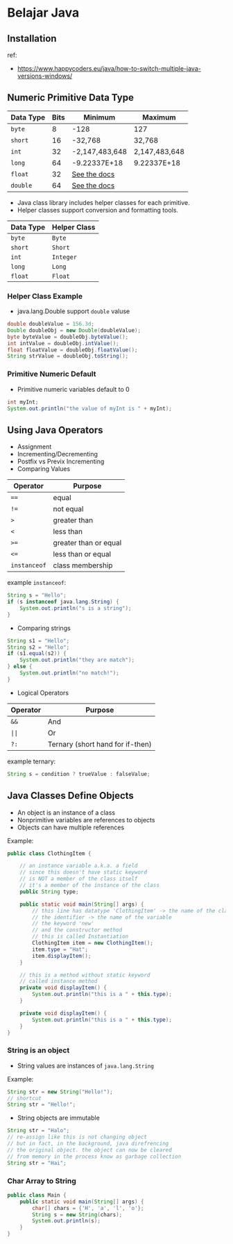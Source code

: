 # Belajar Java

## Installation

ref:
- https://www.happycoders.eu/java/how-to-switch-multiple-java-versions-windows/


## Numeric Primitive Data Type

| Data Type | Bits | Minimum                                                                         | Maximum       |
| --------- | ---- | ------------------------------------------------------------------------------- | ------------- |
| `byte`    | 8    | -128                                                                            | 127           |
| `short`   | 16   | -32,768                                                                         | 32,768        |
| `int`     | 32   | -2,147,483,648                                                                  | 2,147,483,648 |
| `long`    | 64   | -9.22337E+18                                                                    | 9.22337E+18   |
| `float`   | 32   | [See the docs](https://docs.oracle.com/javase/8/docs/api/java/lang/Float.html)  |
| `double`  | 64   | [See the docs](https://docs.oracle.com/javase/8/docs/api/java/lang/Double.html) |

- Java class library includes helper classes for each primitive.
- Helper classes support conversion and formatting tools.

| Data Type | Helper Class |
| --------- | ------------ |
| `byte`    | `Byte`       |
| `short`   | `Short`      |
| `int`     | `Integer`    |
| `long`    | `Long`       |
| `float`   | `Float`      |

### Helper Class Example

- java.lang.Double support `double` valuse

```java
double doubleValue = 156.3d;
Double doubleObj = new Double(doubleValue);
byte byteValue = doubleObj.byteValue();
int intValue = doubleObj.intValue();
float floatValue = doubleObj.floatValue();
String strValue = doubleObj.toString();
```

### Primitive Numeric Default

- Primitive numeric variables default to 0

```java
int myInt;
System.out.println("the value of myInt is " + myInt);
```

## Using Java Operators

- Assignment
- Incrementing/Decrementing
- Postfix vs Previx Incrementing
- Comparing Values

| Operator     | Purpose               |
| ------------ | --------------------- |
| `==`         | equal                 |
| `!=`         | not equal             |
| `>`          | greater than          |
| `<`          | less than             |
| `>=`         | greater than or equal |
| `<=`         | less than or equal    |
| `instanceof` | class membership      |

example `instanceof`:

```java
String s = "Hello";
if (s instanceof java.lang.String) {
    System.out.println("s is a string");
}
```

- Comparing strings

```java
String s1 = "Hello";
String s2 = "Hello";
if (s1.equal(s2)) {
    System.out.println("they are match");
} else {
    System.out.println("no match!");
}
```

- Logical Operators

| Operator | Purpose                          |
| -------- | -------------------------------- |
| `&&`     | And                              |
| `\|\|`   | Or                               |
| `?:`     | Ternary (short hand for if-then) |

example ternary:

```java
String s = condition ? trueValue : falseValue;
```

## Java Classes Define Objects

- An object is an instance of a class
- Nonprimitive variables are references to objects
- Objects can have multiple references

Example:

```java
public class ClothingItem {

    // an instance variable a.k.a. a field
    // since this doesn't have static keyword
    // is NOT a member of the class itself
    // it's a member of the instance of the class
    public String type;

    public static void main(String[] args) {
        // this line has datatype 'ClothingItem' -> the name of the class
        // the identifier -> the name of the variable
        // the keyword 'new'
        // and the constructor method
        // this is called Instantiation
        ClothingItem item = new ClothingItem();
        item.type = "Hat";
        item.displayItem();
    }

    // this is a method without static keyword
    // called instance method
    private void displayItem() {
        System.out.println("this is a " + this.type);
    }

    private void displayItem() {
        System.out.println("this is a " + this.type);
    }
}

```

### String is an object

- String values are instances of `java.lang.String`

Example:

```java
String str = new String("Hello!");
// shortcut
String str = "Hello!";
```

- String objects are immutable

```java
String str = "Halo";
// re-assign like this is not changing object
// but in fact, in the background, java direfrencing
// the original object. the object can now be cleared
// from memory in the process know as garbage collection
String str = "Hai";
```

### Char Array to String

```java
public class Main {
    public static void main(String[] args) {
        char[] chars = {'H', 'a', 'l', 'o'};
        String s = new String(chars);
        System.out.println(s);
    }
}
```
